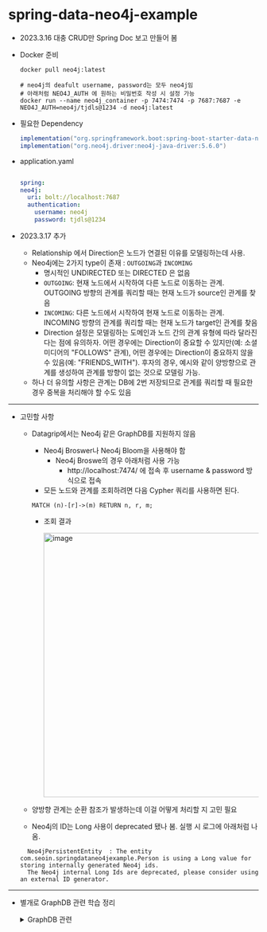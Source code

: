 # spring-data-neo4j-example


- 2023.3.16 대충 CRUD만 Spring Doc 보고 만들어 봄
- Docker 준비
  ```shell
  docker pull neo4j:latest

  # neo4j의 deafult username, password는 모두 neo4j임
  # 아래처럼 NEO4J_AUTH 에 원하는 비밀번호 작성 시 설정 가능
  docker run --name neo4j_container -p 7474:7474 -p 7687:7687 -e NEO4J_AUTH=neo4j/tjdls@1234 -d neo4j:latest
  ```
  
- 필요한 Dependency
  ```Groovy
  implementation("org.springframework.boot:spring-boot-starter-data-neo4j")
  implementation("org.neo4j.driver:neo4j-java-driver:5.6.0")
  ```
- application.yaml
  ```yaml
  
  spring:
  neo4j:
    uri: bolt://localhost:7687
    authentication:
      username: neo4j
      password: tjdls@1234
  
  ```

- 2023.3.17 추가
  - Relationship 에서 Direction은 노드가 연결된 이유를 모델링하는데 사용. 
  - Neo4j에는 2가지 type이 존재 : `OUTGOING`과 `INCOMING`
    - 명시적인 UNDIRECTED 또는 DIRECTED 은 없음
    - `OUTGOING`: 현재 노드에서 시작하여 다른 노드로 이동하는 관계. OUTGOING 방향의 관계를 쿼리할 때는 현재 노드가 source인 관계를 찾음
    - `INCOMING`: 다른 노드에서 시작하여 현재 노드로 이동하는 관계. INCOMING 방향의 관계를 쿼리할 때는 현재 노드가 target인 관계를 찾음
    - Direction 설정은 모델링하는 도메인과 노드 간의 관계 유형에 따라 달라진다는 점에 유의하자. 어떤 경우에는 Direction이 중요할 수 있지만(예: 소셜 미디어의 "FOLLOWS" 관계), 어떤 경우에는 Direction이 중요하지 않을 수 있음(예: "FRIENDS_WITH"). 후자의 경우, 예시와 같이 양방향으로 관계를 생성하여 관계를 방향이 없는 것으로 모델링 가능.
  - 하나 더 유의할 사항은 관계는 DB에 2번 저장되므로 관계를 쿼리할 때 필요한 경우 중복을 처리해야 할 수도 있음
  
-------- 

  - 고민할 사항
    - Datagrip에서는 Neo4j 같은 GraphDB를 지원하지 않음
      - Neo4j Broswer나 Neo4j Bloom을 사용해야 함
        - Neo4j Broswe의 경우 아래처럼 사용 가능
          - http://localhost:7474/ 에 접속 후 username & password 방식으로 접속
      - 모든 노드와 관계를 조회하려면 다음 Cypher 쿼리를 사용하면 된다.
      ```cypher
      MATCH (n)-[r]->(m) RETURN n, r, m;
      ```
      
      - 조회 결과
        
        <img width="531" alt="image" src="https://user-images.githubusercontent.com/84627144/226150494-0ed22c85-2e7c-4cfa-99fc-aa5cf0fc205a.png">
      
    - 양방향 관계는 순환 참조가 발생하는데 이걸 어떻게 처리할 지 고민 필요
    - Neo4j의 ID는 Long 사용이 deprecated 됐나 봄. 실행 시 로그에 아래처럼 나옴.
    ```plain text
      Neo4jPersistentEntity  : The entity com.seoin.springdataneo4jexample.Person is using a Long value for storing internally generated Neo4j ids. 
      The Neo4j internal Long Ids are deprecated, please consider using an external ID generator.
    ```
  

-------

- 별개로 GraphDB 관련 학습 정리
  <details>
  <summary>GraphDB 관련 </summary>

    - Graph : Vertex & Edge
    - GraphDB
        - Native Graph Storage : 그래프 저장, 처리에 있어 최적화
        - Index-free Adjacency : 연결된 노드는 DB에서 서로를 가리키고 있음
            - 인덱스에 자유롭게 접근 가능. 데이터가 많아져도 접근 속도 유지.
        - Relationship
            - 관계 표현 / Label, Property, Directionality를 가짐
        - 장점
            - 성능
                - RDB는 데이터 크기가 커질수록 join 비용이 커짐. 대부분의 NoSQL도 연결되지 않은 문서 집합을 저장해 애플리케이션 수준에서 집계를 조인해야 하므로 비용이 큼
                - 반면 Graph DB는 데이터의 크기가 커져도 퍼포먼스가 일관적임. 전체 그래프 사이즈에 대한 쿼리가 실행되는 게 아니라 그 쿼리가 순회하는 그래프에 대해서만 쿼리가 실행됨
            - Flexibility & Agility
                - RDB처럼 미리 요구사항을 예상해서 설계할 필요가 없음
    - RDB vs GraphDB

      | RDBMS | Graph DB |
      | --- | --- |
      | 테이블 | 레이블 |
      | 행 | 노드 |
      | 외래키 | 관계 |
      | 열 | 속성 |
      | 조인 | 순회(traversal)
      beginning at a defined start vertex and ends at a defined depth with the end vertex. |
      | 열에는 반드시 필드값을 가지고 있어야 한다. | 동일한 레이블을 가진 노드는 동일한 속성을 가질 필요가 없다. |
      | Join 을 할 때, 계산된다. | 관계는 생성될 때, 디스크에 저장된다. |

  </details>
